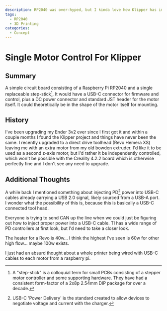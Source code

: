 ```yaml
---
description: RP2040 was over-hyped, but I kinda love how Klipper has implemented it.
tags:
  - RP2040
  - 3D Printing
categories:
  - Concept
---
```


# Single Motor Control For Klipper

## Summary

A simple circuit board consisting of a Raspberry Pi RP2040 and a single replaceable step-stick[^1]. It would have a USB-C connector for firmware and control, plus a DC power connector and standard JST header for the motor itself. It could theoretically be in the shape of the motor itself for mounting.

## History

I've been upgrading my Ender 3v2 ever since I first got it and within a couple months I found the Klipper project and things have never been the same. I recently upgraded to a direct drive toolhead (Revo Hemera XS) leaving me with an extra motor from my old bowden extruder. I'd like it to be used as a second z-axis motor, but I'd rather it be independently controlled, which won't be possible with the Creality 4.2.2 board which is otherwise perfectly fine and I don't see any need to upgrade.

## Additional Thoughts

A while back I mentioned something about injecting PD[^2] power into USB-C cables already carrying a USB 2.0 signal, likely sourced from a USB-A port. I wonder what the possibility of this is, because this is basically a USB-C connected tool head.&#x20;

Everyone is trying to send CAN up the line when we could just be figuring out how to inject proper power into a USB-C cable. TI has a wide range of PD controllers at first look, but I'd need to take a closer look. &#x20;

The heater for a Revo is 40w... I think the highest I've seen is 60w for other high flow... maybe 100w exists.

I just had an absurd thought about a whole printer being wired with USB-C cables to each motor from a raspberry pi.

[^1]: A "step-stick" is a colloquial term for small PCBs consisting of a stepper motor controller and some supporting hardware. They have had a consistent form-factor of a 2x8p 2.54mm DIP package for over a decade.

[^2]: USB-C 'Power Delivery' is the standard created to allow devices to negotiate voltage and current with the charger.
